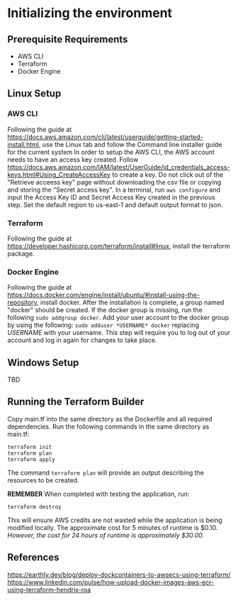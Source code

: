 # Initializing the environment

## Prerequisite Requirements
* AWS CLI
* Terraform
* Docker Engine

## Linux Setup
### AWS CLI
Following the guide at https://docs.aws.amazon.com/cli/latest/userguide/getting-started-install.html, use the Linux tab and follow the Command line installer guide for the current system
In order to setup the AWS CLI, the AWS account needs to have an access key created. Follow https://docs.aws.amazon.com/IAM/latest/UserGuide/id_credentials_access-keys.html#Using_CreateAccessKey to create a key. Do not click out of the "Retrieve acceess key" page without downloading the csv file or copying and storing the "Secret access key".
In a terminal, run ```aws configure``` and input the Access Key ID and Secret Access Key created in the previous step. Set the default region to us-east-1 and default output format to json.

### Terraform
Following the guide at https://developer.hashicorp.com/terraform/install#linux, install the terraform package.

### Docker Engine
Following the guide at https://docs.docker.com/engine/install/ubuntu/#install-using-the-repository, install docker.
After the installation is complete, a group named "docker" should be created. If the docker group is missing, run the following `sudo addgroup docker`.
Add your user account to the docker group by using the following: `sudo adduser *USERNAME* docker` replacing *USERNAME* with your username. This step will require you to log out of your account and log in again for changes to take place.

## Windows Setup
TBD

## Running the Terraform Builder
Copy main.tf into the same directory as the Dockerfile and all required dependencies.
Run the following commands in the same directory as main.tf:
```
terraform init
terraform plan
terraform apply
```

The command `terraform plan` will provide an output describing the resources to be created.

**REMEMBER**
When completed with testing the application, run:
```
terraform destroy
```
This will ensure AWS credits are not wasted while the application is being modified locally. The approximate cost for 5 minutes of runtime is $0.10. *However, the cost for 24 hours of runtime is approximately $30.00.*

## References
https://earthly.dev/blog/deploy-dockcontainers-to-awsecs-using-terraform/
https://www.linkedin.com/pulse/how-upload-docker-images-aws-ecr-using-terraform-hendrix-roa

